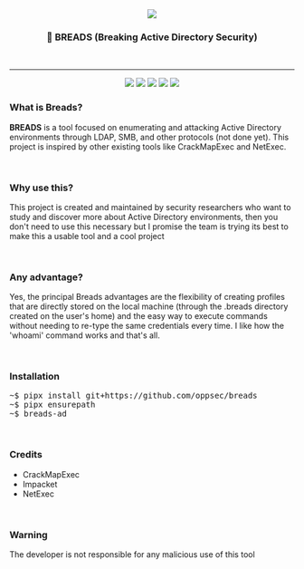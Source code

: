 <div align="center">
<img src="https://i.imgur.com/xV6HY67.jpeg">

<h3> 🍞 BREADS (Breaking Active Directory Security) </h3>
<br>

___

<img src="https://img.shields.io/github/license/oppsec/breads?color=blue&logo=github&style=for-the-badge">
<img src="https://img.shields.io/github/issues/oppsec/breads?color=blue&logo=github&style=for-the-badge">
<img src="https://img.shields.io/github/stars/oppsec/breads?color=blue&logo=github&style=for-the-badge">
<img src="https://img.shields.io/github/forks/oppsec/breads?color=blue&logo=github&style=for-the-badge">
<img src="https://img.shields.io/github/languages/code-size/oppsec/breads?color=blue&logo=github&style=for-the-badge">

</div>

<h3> What is Breads? </h3>
<p> <b>BREADS</b> is a tool focused on enumerating and attacking Active Directory environments through LDAP, SMB, and other protocols (not done yet). This project is inspired by other existing tools like CrackMapExec and NetExec. </p>

<br>

<h3> Why use this? </h3>
<p> This project is created and maintained by security researchers who want to study and discover more about Active Directory environments, then you don't need to use this necessary but I promise the team is trying its best to make this a usable tool and a cool project </p>

<br>

<h3> Any advantage? </h3>
<p> Yes, the principal Breads advantages are the flexibility of creating profiles that are directly stored on the local machine (through the .breads directory created on the user's home) and the easy way to execute commands without needing to re-type the same credentials every time. I like how the 'whoami' command works and that's all. </p>

<br>

<h3> Installation </h3>
<pre>
~$ pipx install git+https://github.com/oppsec/breads
~$ pipx ensurepath
~$ breads-ad
</pre>

<br>

<h3> Credits </h3>
<ul>
    <li>CrackMapExec</li>
    <li>Impacket</li>
    <li>NetExec</li>
</ul>

<br>

<h3> Warning </h3>
<p> The developer is not responsible for any malicious use of this tool </p>